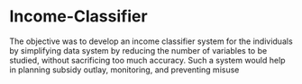 # Income-Classifier
The objective was to develop an income classifier system for the individuals by simplifying data system by reducing the number of variables to be studied, without sacrificing too much accuracy. Such a system would help in planning subsidy outlay, monitoring, and preventing misuse
